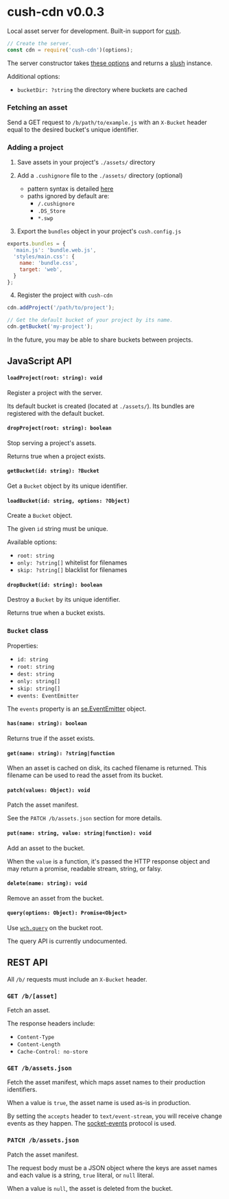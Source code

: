 # cush-cdn v0.0.3

Local asset server for development. Built-in support for [cush][1].

[1]: https://github.com/aleclarson/cush

```js
// Create the server.
const cdn = require('cush-cdn')(options);
```

The server constructor takes [these options][2] and returns a [slush][3] instance.

Additional options:
- `bucketDir: ?string` the directory where buckets are cached

[2]: https://github.com/aleclarson/slush#options
[3]: https://github.com/aleclarson/slush

### Fetching an asset

Send a GET request to `/b/path/to/example.js` with an `X-Bucket` header
equal to the desired bucket's unique identifier.

### Adding a project

1. Save assets in your project's `./assets/` directory

2. Add a `.cushignore` file to the `./assets/` directory (optional)

   - pattern syntax is detailed [here](https://github.com/aleclarson/recrawl#pattern-syntax)
   - paths ignored by default are:
     - `/.cushignore`
     - `.DS_Store`
     - `*.swp`

3. Export the `bundles` object in your project's `cush.config.js`

```js
exports.bundles = {
  'main.js': 'bundle.web.js',
  'styles/main.css': {
    name: 'bundle.css',
    target: 'web',
  }
};
```

4. Register the project with `cush-cdn`

```js
cdn.addProject('/path/to/project');

// Get the default bucket of your project by its name.
cdn.getBucket('my-project');
```

In the future, you may be able to share buckets between projects.

## JavaScript API

#### `loadProject(root: string): void`

Register a project with the server.

Its default bucket is created (located at `./assets/`).
Its bundles are registered with the default bucket.

#### `dropProject(root: string): boolean`

Stop serving a project's assets.

Returns true when a project exists.

#### `getBucket(id: string): ?Bucket`

Get a `Bucket` object by its unique identifier.

#### `loadBucket(id: string, options: ?Object)`

Create a `Bucket` object.

The given `id` string must be unique.

Available options:
- `root: string`
- `only: ?string[]` whitelist for filenames
- `skip: ?string[]` blacklist for filenames

#### `dropBucket(id: string): boolean`

Destroy a `Bucket` by its unique identifier.

Returns true when a bucket exists.

### `Bucket` class

Properties:
- `id: string`
- `root: string`
- `dest: string`
- `only: string[]`
- `skip: string[]`
- `events: EventEmitter`

The `events` property is an [se.EventEmitter](https://github.com/aleclarson/socket-events/blob/master/events.js#L3-L65) object.

#### `has(name: string): boolean`

Returns true if the asset exists.

#### `get(name: string): ?string|function`

When an asset is cached on disk, its cached filename is returned.
This filename can be used to read the asset from its bucket.

#### `patch(values: Object): void`

Patch the asset manifest.

See the `PATCH /b/assets.json` section for more details.

#### `put(name: string, value: string|function): void`

Add an asset to the bucket.

When the `value` is a function, it's passed the HTTP response object
and may return a promise, readable stream, string, or falsy.

#### `delete(name: string): void`

Remove an asset from the bucket.

#### `query(options: Object): Promise<Object>`

Use [`wch.query`](https://github.com/aleclarson/wch) on the bucket root.

The query API is currently undocumented.

## REST API

All `/b/` requests must include an `X-Bucket` header.

### `GET /b/[asset]`

Fetch an asset.

The response headers include:
- `Content-Type`
- `Content-Length`
- `Cache-Control: no-store`

### `GET /b/assets.json`

Fetch the asset manifest, which maps asset names to their production identifiers.

When a value is `true`, the asset name is used as-is in production.

By setting the `accepts` header to `text/event-stream`, you will receive
change events as they happen. The [socket-events][4] protocol is used.

[4]: https://github.com/aleclarson/socket-events#event-serialization

### `PATCH /b/assets.json`

Patch the asset manifest.

The request body must be a JSON object where the keys are asset names
and each value is a string, `true` literal, or `null` literal.

When a value is `null`, the asset is deleted from the bucket.
